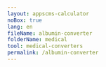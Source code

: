 ```yaml
---
layout: appscms-calculator
noBox: true
lang: en
fileName: albumin-converter
folderName: medical
tool: medical-converters
permalink: /albumin-converter
---
```


